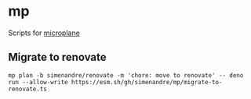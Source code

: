 # mp

Scripts for [microplane](https://github.com/Clever/microplane)

## Migrate to renovate

```
mp plan -b simenandre/renovate -m 'chore: move to renovate' -- deno run --allow-write https://esm.sh/gh/simenandre/mp/migrate-to-renovate.ts
```
